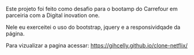 Este projeto foi feito como desafio para o bootamp do Carrefour em parceiria com a Digital inovation one.

Nele eu exerceitei o uso do bootstrap, jquery e a responsividqade da página.

Para vizualizar a pagina acessar: https://gihcelly.github.io/clone-netflix/

